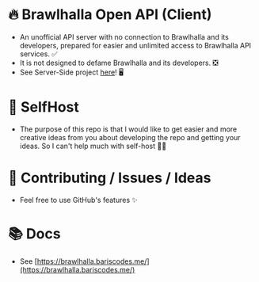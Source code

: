 # 🔥 Brawlhalla Open API (Client)
- An unofficial API server with no connection to Brawlhalla and its developers, prepared for easier and unlimited access to Brawlhalla API services. ✅
- It is not designed to defame Brawlhalla and its developers. ❎
- See Server-Side project [here](https://github.com/barbarbar338/bh-open-api/)! 🖥️

# 💢 SelfHost
- The purpose of this repo is that I would like to get easier and more creative ideas from you about developing the repo and getting your ideas. So I can't help much with self-host 🤷‍♂️

# 🔗 Contributing / Issues / Ideas
- Feel free to use GitHub's features ✨

# 📚 Docs
- See [https://brawlhalla.bariscodes.me/](https://brawlhalla.bariscodes.me/)